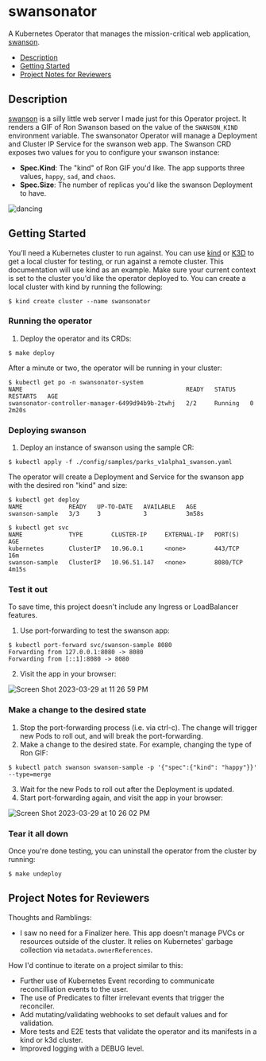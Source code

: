 # swansonator
A Kubernetes Operator that manages the mission-critical web application, [swanson](https://github.com/jacobboykin/swanson).

* [Description](https://github.com/jacobboykin/swansonator#Description)
* [Getting Started](https://github.com/jacobboykin/swansonator#getting-started)
* [Project Notes for Reviewers](https://github.com/jacobboykin/swansonator#project-notes-for-reviewers)

## Description
[swanson](https://github.com/jacobboykin/swanson) is a silly little web server I made just for this Operator project. It renders a GIF of Ron Swanson based on the value of the `SWANSON_KIND` environment variable. The swansonator Operator will manage a Deployment and Cluster IP Service for the swanson web app. The Swanson CRD exposes two values for you to configure your swanson instance:
* **Spec.Kind**: The "kind" of Ron GIF you'd like. The app supports three values, `happy`, `sad`, and `chaos`.
* **Spec.Size**: The number of replicas you'd like the swanson Deployment to have.

![dancing](https://user-images.githubusercontent.com/9063688/228723229-27d967be-2930-4c80-8425-1191dba15f3d.gif)

## Getting Started
You’ll need a Kubernetes cluster to run against. You can use [kind](https://sigs.k8s.io/kind) or [K3D](https://k3d.io/) to get a local cluster for testing, or run against a remote cluster. This documentation will use kind as an example. Make sure your current context is set to the cluster you'd like the operator deployed to. You can create a local cluster with kind by running the following:
```shell
$ kind create cluster --name swansonator
```
### Running the operator
1. Deploy the operator and its CRDs:
```shell
$ make deploy
```
After a minute or two, the operator will be running in your cluster:
```shell
$ kubectl get po -n swansonator-system
NAME                                              READY   STATUS    RESTARTS   AGE
swansonator-controller-manager-6499d94b9b-2twhj   2/2     Running   0          2m20s
```

### Deploying swanson
1. Deploy an instance of swanson using the sample CR:
```shell
$ kubectl apply -f ./config/samples/parks_v1alpha1_swanson.yaml             
```

The operator will create a Deployment and Service for the swanson app with the desired ron "kind" and size:
```shell
$ kubectl get deploy                                                                   
NAME             READY   UP-TO-DATE   AVAILABLE   AGE
swanson-sample   3/3     3            3           3m58s

$ kubectl get svc                                              
NAME             TYPE        CLUSTER-IP     EXTERNAL-IP   PORT(S)    AGE
kubernetes       ClusterIP   10.96.0.1      <none>        443/TCP    16m
swanson-sample   ClusterIP   10.96.51.147   <none>        8080/TCP   4m15s
```

### Test it out
To save time, this project doesn't include any Ingress or LoadBalancer features.
1. Use port-forwarding to test the swanson app:
```shell
$ kubectl port-forward svc/swanson-sample 8080                                 
Forwarding from 127.0.0.1:8080 -> 8080
Forwarding from [::1]:8080 -> 8080
```
2. Visit the app in your browser:

![Screen Shot 2023-03-29 at 11 26 59 PM](https://user-images.githubusercontent.com/9063688/228722933-611e8bd1-604f-48db-9b70-fdf73ed2222d.png)

### Make a change to the desired state
1. Stop the port-forwarding process (i.e. via ctrl-c). The change will trigger new Pods to roll out, and will break the port-forwarding.
2. Make a change to the desired state. For example, changing the type of Ron GIF:
```shell
$ kubectl patch swanson swanson-sample -p '{"spec":{"kind": "happy"}}' --type=merge
```
3. Wait for the new Pods to roll out after the Deployment is updated. 
4. Start port-forwarding again, and visit the app in your browser:

![Screen Shot 2023-03-29 at 10 26 02 PM](https://user-images.githubusercontent.com/9063688/228722990-afa0ae12-279d-4957-93cf-c5ec5fb13798.png)

### Tear it all down
Once you're done testing, you can uninstall the operator from the cluster by running:
```shell
$ make undeploy
```

## Project Notes for Reviewers

Thoughts and Ramblings:
* I saw no need for a Finalizer here. This app doesn't manage PVCs or resources outside of the cluster. It relies on Kubernetes' garbage collection via  `metadata.ownerReferences`.

How I'd continue to iterate on a project similar to this:
* Further use of Kubernetes Event recording to communicate reconcilliation events to the user.
* The use of Predicates to filter irrelevant events that trigger the reconciler.
* Add mutating/validating webhooks to set default values and for validation.
* More tests and E2E tests that validate the operator and its manifests in a kind or k3d cluster.
* Improved logging with a DEBUG level.

